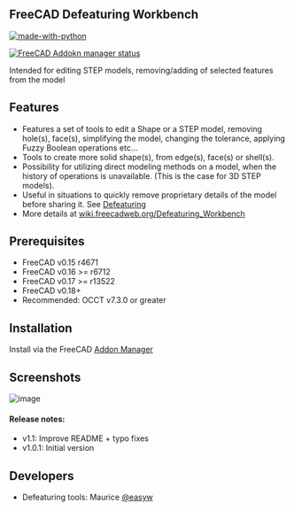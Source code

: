 ## FreeCAD Defeaturing Workbench


[![made-with-python](Resources/made-with-python.svg)](https://www.python.org/)

[![FreeCAD Addokn manager status](Resources/FreeCAD-addon-manager-available.svg)](https://www.freecad.org)

Intended for editing STEP models, removing/adding of selected features from the model

## Features

* Features a set of tools to edit a Shape or a STEP model, removing hole(s), face(s), simplifying the model, changing the tolerance, applying Fuzzy Boolean operations etc...
* Tools to create more solid shape(s), from edge(s), face(s) or shell(s).
* Possibility for utilizing direct modeling methods on a model, when the history of operations is unavailable. (This is the case for 3D STEP models).
* Useful in situations to quickly remove proprietary details of the model before sharing it. See [Defeaturing](https://wiki.freecad.org/Defeaturing)
* More details at [wiki.freecadweb.org/Defeaturing_Workbench](https://wiki.freecad.org/Defeaturing_Workbench)


## Prerequisites

* FreeCAD v0.15 r4671
* FreeCAD v0.16 >= r6712
* FreeCAD v0.17 >= r13522
* FreeCAD v0.18+
* Recommended: OCCT v7.3.0 or greater

## Installation

Install via the FreeCAD [Addon Manager](https://wiki.freecad.org/Std_AddonMgr)


## Screenshots

![image](https://user-images.githubusercontent.com/4140247/112375777-117ad380-8cba-11eb-933d-88fa29aa2010.png)


#### Release notes:

* v1.1:     Improve README + typo fixes
* v1.0.1:   Initial version

## Developers

* Defeaturing tools:  Maurice [@easyw](https://github.com/easyw/Defeaturing_WB)
